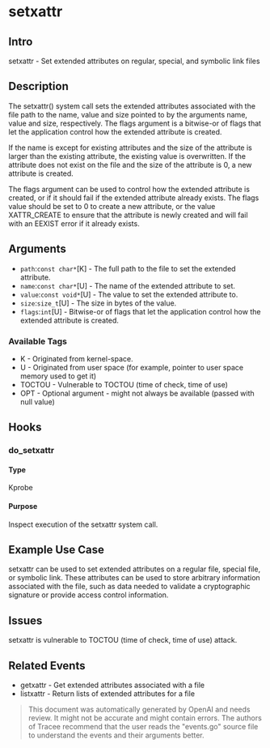 
# setxattr

## Intro
setxattr - Set extended attributes on regular, special, and symbolic link files

## Description
The setxattr() system call sets the extended attributes associated with the file path to the name, value and size pointed to by the arguments name, value and size, respectively. The flags argument is a bitwise-or of flags that let the application control how the extended attribute is created. 

If the name is except for existing attributes and the size of the attribute is larger than the existing attribute, the existing value is overwritten. If the attribute does not exist on the file and the size of the attribute is 0, a new attribute is created.

The flags argument can be used to control how the extended attribute is created, or if it should fail if the extended attribute already exists. The flags value should be set to 0 to create a new attribute, or the value XATTR_CREATE to ensure that the attribute is newly created and will fail with an EEXIST error if it already exists.

## Arguments
* `path`:`const char*`[K] - The full path to the file to set the extended attribute.
* `name`:`const char*`[U] - The name of the extended attribute to set.
* `value`:`const void*`[U] - The value to set the extended attribute to. 
* `size`:`size_t`[U] - The size in bytes of the value.
* `flags`:`int`[U] - Bitwise-or of flags that let the application control how the extended attribute is created.

### Available Tags
* K - Originated from kernel-space.
* U - Originated from user space (for example, pointer to user space memory used to get it)
* TOCTOU - Vulnerable to TOCTOU (time of check, time of use)
* OPT - Optional argument - might not always be available (passed with null value)

## Hooks
### do_setxattr
#### Type
Kprobe
#### Purpose
Inspect execution of the setxattr system call.

## Example Use Case
setxattr can be used to set extended attributes on a regular file, special file, or symbolic link. These attributes can be used to store arbitrary information associated with the file, such as data needed to validate a cryptographic signature or provide access control information. 

## Issues
setxattr is vulnerable to TOCTOU (time of check, time of use) attack.

## Related Events
* getxattr - Get extended attributes associated with a file 
* listxattr - Return lists of extended attributes for a file

> This document was automatically generated by OpenAI and needs review. It might
> not be accurate and might contain errors. The authors of Tracee recommend that
> the user reads the "events.go" source file to understand the events and their
> arguments better.
